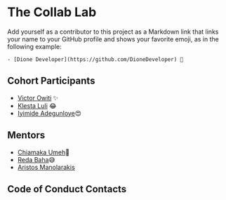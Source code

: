 # The Collab Lab

Add yourself as a contributor to this project as a Markdown link that links your name to your GitHub profile and shows your favorite emoji, as in the following example:

    - [Dione Developer](https://github.com/DioneDeveloper) 💅

## Cohort Participants

- [Victor Owiti](https://github.com/vicowiti) ✨
- [Klesta Luli](https://github.com/klezi10) 😂
- [Iyimide Adegunloye](https://github.com/mide358)😍

## Mentors

- [Chiamaka Umeh](https://github.com/amaka202)🥰
- [Reda Baha](https://github.com/redapy)😅
- [Aristos Manolarakis](https://github.com/amanolar94)

## Code of Conduct Contacts
